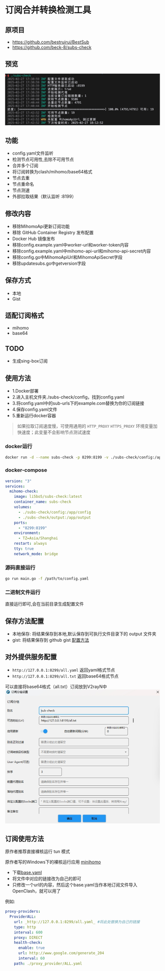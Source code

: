 # 订阅合并转换检测工具

## 原项目

- https://github.com/bestruirui/BestSub
- https://github.com/beck-8/subs-check

## 预览

![preview](./doc/images/preview.png)

## 功能

- config.yaml文件监听
- 检测节点可用性,去除不可用节点
- 合并多个订阅
- 将订阅转换为clash/mihomo/base64格式
- 节点去重
- 节点重命名
- 节点测速
- 外部拉取结果（默认监听 :8199）

## 修改内容

- 移除MihomoApi更新订阅功能
- 移除 GitHub Container Registry 发布配置
- Docker Hub 镜像发布
- 移除config.example.yaml中worker-url和worker-token内容
- 移除config.example.yaml中mihomo-api-url和mihomo-api-secret内容
- 移除config.go中MihomoApiUrl和MihomoApiSecret字段
- 移除updatesubs.go中getversion字段

## 保存方式

- 本地
- Gist

## 适配订阅格式

- mihomo
- base64

## TODO

- 生成sing-box订阅

## 使用方法

- 1.Docker部署
- 2.进入主机文件夹./subs-check/config，找到config.yaml
- 3.将config.yaml中的sub-urls下的example.com替换为你的订阅链接
- 4.保存config.yaml文件
- 5.重新运行docker容器

> 如果拉取订阅速度慢，可使用通用的 `HTTP_PROXY` `HTTPS_PROXY` 环境变量加快速度；此变量不会影响节点测试速度

### docker运行

```bash
docker run -d --name subs-check -p 8299:8199 -v ./subs-check/config:/app/config  -v ./subs-check/output:/app/output --restart always li5bo5/subs-check:latest
```

### docker-compose

```yaml
version: "3"
services:
  mihomo-check:
    image: li5bo5/subs-check:latest
    container_name: subs-check
    volumes:
      - ./subs-check/config:/app/config
      - ./subs-check/output:/app/output
    ports:
      - "8299:8199"
    environment:
      - TZ=Asia/Shanghai
    restart: always
    tty: true
    network_mode: bridge
```
### 源码直接运行

```bash
go run main.go -f /path/to/config.yaml
```

### 二进制文件运行

直接运行即可,会在当前目录生成配置文件

## 保存方法配置

- 本地保存: 将结果保存到本地,默认保存到可执行文件目录下的 output 文件夹
- gist: 将结果保存到 github gist [配置方法](./doc/gist.md)

## 对外提供服务配置
- `http://127.0.0.1:8299/all.yaml` 返回yaml格式节点
- `http://127.0.0.1:8299/all.txt` 返回base64格式节点

可以直接将base64格式（all.txt）订阅放到V2rayN中
![subset](./doc/images/subset.jpeg)

## 订阅使用方法

原作者推荐直接裸核运行 tun 模式 

原作者写的Windows下的裸核运行应用 [minihomo](https://github.com/bestruirui/minihomo)

- 下载[base.yaml](./doc/base.yaml)
- 将文件中对应的链接改为自己的即可
- 只修改一个url的内容，然后这个base.yaml当作本地订阅文件导入OpenClash，就可以用了

例如:

```yaml
proxy-providers:
  ProviderALL:
    url: _http://127.0.0.1:8299/all.yaml_ #将此处替换为自己的链接
    type: http
    interval: 600
    proxy: DIRECT
    health-check:
      enable: true
      url: http://www.google.com/generate_204
      interval: 60
    path: ./proxy_provider/ALL.yaml
```